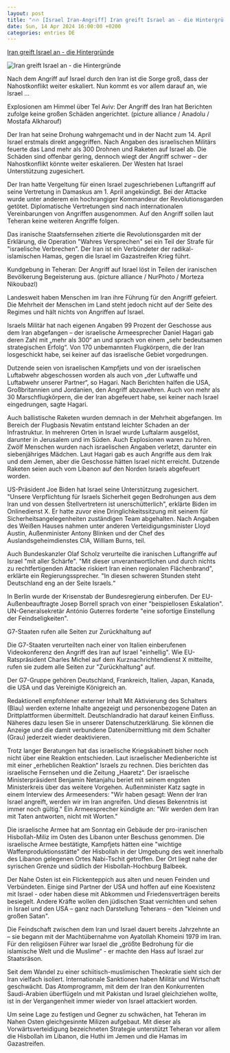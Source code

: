 ```yaml
---
layout: post
title: "🔥🔥 [Israel Iran-Angriff] Iran greift Israel an - die Hintergründe"
date: Sun, 14 Apr 2024 16:00:00 +0200
categories: entries DE
---
```

[Iran greift Israel an - die Hintergründe](https://www.deutschlandfunk.de/israel-iran-angriff-naher-osten-krieg-100.html)

![Iran greift Israel an - die Hintergründe](https://bilder.deutschlandfunk.de/ce/c3/db/46/cec3db46-5351-4cd3-b167-c5349c6811a7/israel-iran-angriff-tel-aviv-100-1920x1080.jpg)

Nach dem Angriff auf Israel durch den Iran ist die Sorge groß, dass der Nahostkonflikt weiter eskaliert. Nun kommt es vor allem darauf an, wie Israel ...

Explosionen am Himmel über Tel Aviv: Der Angriff des Iran hat Berichten zufolge keine großen Schäden angerichtet. (picture alliance / Anadolu / Mostafa Alkharouf)

Der Iran hat seine Drohung wahrgemacht und in der Nacht zum 14. April Israel erstmals direkt angegriffen. Nach Angaben des israelischen Militärs feuerte das Land mehr als 300 Drohnen und Raketen auf Israel ab. Die Schäden sind offenbar gering, dennoch wiegt der Angriff schwer – der Nahostkonflikt könnte weiter eskalieren. Der Westen hat Israel Unterstützung zugesichert.

Der Iran hatte Vergeltung für einen Israel zugeschriebenen Luftangriff auf seine Vertretung in Damaskus am 1. April angekündigt. Bei der Attacke wurde unter anderem ein hochrangiger Kommandeur der Revolutionsgarden getötet. Diplomatische Vertretungen sind nach internationalen Vereinbarungen von Angriffen ausgenommen. Auf den Angriff sollen laut Teheran keine weiteren Angriffe folgen.

Das iranische Staatsfernsehen zitierte die Revolutionsgarden mit der Erklärung, die Operation "Wahres Versprechen" sei ein Teil der Strafe für "israelische Verbrechen". Der Iran ist ein Verbündeter der radikal-islamischen Hamas, gegen die Israel im Gazastreifen Krieg führt.

Kundgebung in Teheran: Der Angriff auf Israel löst in Teilen der iranischen Bevölkerung Begeisterung aus. (picture alliance / NurPhoto / Morteza Nikoubazl)

Landesweit haben Menschen im Iran ihre Führung für den Angriff gefeiert. Die Mehrheit der Menschen im Land steht jedoch nicht auf der Seite des Regimes und hält nichts von Angriffen auf Israel.

Israels Militär hat nach eigenen Angaben 99 Prozent der Geschosse aus dem Iran abgefangen – der israelische Armeesprecher Daniel Hagari gab deren Zahl mit „mehr als 300“ an und sprach von einem „sehr bedeutsamen strategischen Erfolg“. Von 170 unbemannten Flugkörpern, die der Iran losgeschickt habe, sei keiner auf das israelische Gebiet vorgedrungen.

Dutzende seien von israelischen Kampfjets und von der israelischen Luftabwehr abgeschossen worden als auch von „der Luftwaffe und Luftabwehr unserer Partner“, so Hagari. Nach Berichten halfen die USA, Großbritannien und Jordanien, den Angriff abzuwehren. Auch von mehr als 30 Marschflugkörpern, die der Iran abgefeuert habe, sei keiner nach Israel eingedrungen, sagte Hagari.

Auch ballistische Raketen wurden demnach in der Mehrheit abgefangen. Im Bereich der Flugbasis Nevatim entstand leichter Schaden an der Infrastruktur. In mehreren Orten in Israel wurde Luftalarm ausgelöst, darunter in Jerusalem und im Süden. Auch Explosionen waren zu hören. Zwölf Menschen wurden nach israelischen Angaben verletzt, darunter ein siebenjähriges Mädchen. Laut Hagari gab es auch Angriffe aus dem Irak und dem Jemen, aber die Geschosse hätten Israel nicht erreicht. Dutzende Raketen seien auch vom Libanon auf den Norden Israels abgefeuert worden.

US-Präsident Joe Biden hat Israel seine Unterstützung zugesichert. "Unsere Verpflichtung für Israels Sicherheit gegen Bedrohungen aus dem Iran und von dessen Stellvertretern ist unerschütterlich", erklärte Biden im Onlinedienst X. Er hatte zuvor eine Dringlichkeitssitzung mit seinem für Sicherheitsangelegenheiten zuständigen Team abgehalten. Nach Angaben des Weißen Hauses nahmen unter anderen Verteidigungsminister Lloyd Austin, Außenminister Antony Blinken und der Chef des Auslandsgeheimdienstes CIA, William Burns, teil.

Auch Bundeskanzler Olaf Scholz verurteilte die iranischen Luftangriffe auf Israel "mit aller Schärfe". "Mit dieser unverantwortlichen und durch nichts zu rechtfertigenden Attacke riskiert Iran einen regionalen Flächenbrand", erklärte ein Regierungssprecher. "In diesen schweren Stunden steht Deutschland eng an der Seite Israels.“

In Berlin wurde der Krisenstab der Bundesregierung einberufen. Der EU-Außenbeauftragte Josep Borrell sprach von einer "beispiellosen Eskalation". UN-Generalsekretär António Guterres forderte "eine sofortige Einstellung der Feindseligkeiten".

G7-Staaten rufen alle Seiten zur Zurückhaltung auf

Die G7-Staaten verurteilten nach einer von Italien einberufenen Videokonferenz den Angriff des Iran auf Israel "einhellig". Wie EU-Ratspräsident Charles Michel auf dem Kurznachrichtendienst X mitteilte, rufen sie zudem alle Seiten zur "Zurückhaltung" auf.

Der G7-Gruppe gehören Deutschland, Frankreich, Italien, Japan, Kanada, die USA und das Vereinigte Königreich an.

Redaktionell empfohlener externer Inhalt Mit Aktivierung des Schalters (Blau) werden externe Inhalte angezeigt und personenbezogene Daten an Drittplattformen übermittelt. Deutschlandradio hat darauf keinen Einfluss. Näheres dazu lesen Sie in unserer Datenschutzerklärung. Sie können die Anzeige und die damit verbundene Datenübermittlung mit dem Schalter (Grau) jederzeit wieder deaktivieren.

Trotz langer Beratungen hat das israelische Kriegskabinett bisher noch nicht über eine Reaktion entschieden. Laut israelischer Medienberichte ist mit einer „erheblichen Reaktion“ Israels zu rechnen. Dies berichten das israelische Fernsehen und die Zeitung „Haaretz“. Der israelische Ministerpräsident Benjamin Netanjahu beriet mit seinem engsten Ministerkreis über das weitere Vorgehen. Außenminister Katz sagte in einem Interview des Armeesenders: "Wir haben gesagt: Wenn der Iran Israel angreift, werden wir im Iran angreifen. Und dieses Bekenntnis ist immer noch gültig." Ein Armeesprecher kündigte an: "Wir werden dem Iran mit Taten antworten, nicht mit Worten."

Die israelische Armee hat am Sonntag ein Gebäude der pro-iranischen Hisbollah-Miliz im Osten des Libanon unter Beschuss genommen. Die israelische Armee bestätigte, Kampfjets hätten eine "wichtige Waffenproduktionsstätte" der Hisbollah in der Umgebung des weit innerhalb des Libanon gelegenen Ortes Nabi-Tschit getroffen. Der Ort liegt nahe der syrischen Grenze und südlich der Hisbollah-Hochburg Balbeek.

Der Nahe Osten ist ein Flickenteppich aus alten und neuen Feinden und Verbündeten. Einige sind Partner der USA und hoffen auf eine Koexistenz mit Israel - oder haben diese mit Abkommen und Friedensverträgen bereits besiegelt. Andere Kräfte wollen den jüdischen Staat vernichten und sehen in Israel und den USA – ganz nach Darstellung Teherans – den "kleinen und großen Satan".

Die Feindschaft zwischen dem Iran und Israel dauert bereits Jahrzehnte an – sie begann mit der Machtübernahme von Ayatollah Khomeini 1979 im Iran. Für den religiösen Führer war Israel die „größte Bedrohung für die islamische Welt und die Muslime“ - er machte den Hass auf Israel zur Staatsräson.

Seit dem Wandel zu einer schiitisch-muslimischen Theokratie sieht sich der Iran vielfach isoliert. Internationale Sanktionen haben Militär und Wirtschaft geschwächt. Das Atomprogramm, mit dem der Iran den Konkurrenten Saudi-Arabien überflügeln und mit Pakistan und Israel gleichziehen wollte, ist in der Vergangenheit immer wieder von Israel attackiert worden.

Um seine Lage zu festigen und Gegner zu schwächen, hat Teheran im Nahen Osten gleichgesinnte Milizen aufgebaut. Mit dieser als Vorwärtsverteidigung bezeichneten Strategie unterstützt Teheran vor allem die Hisbollah im Libanon, die Huthi im Jemen und die Hamas im Gazastreifen.

